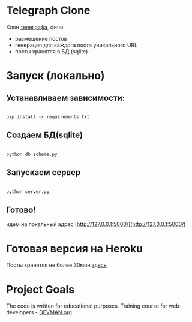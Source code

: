 # Telegraph Clone

Клон [телеграфа](http://telegra.ph/), фичи:
- размещение постов
- генерация для каждога поста уникального URL
- посты хранятся в БД (sqlite)

# Запуск (локально)

## Устанавливаем зависимости:
```#!bash

pip install -r requirements.txt

```
## Создаем БД(sqlite)
```#!bash

python db_schema.py

```
## Запускаем сервер
```#!bash

python server.py

```
## Готово!
идем на локальный адрес [http://127.0.0.1:5000/](http://127.0.0.1:5000/)

# Готовая версия на Heroku
Посты хранятся не более 30мин [здесь](https://dry-dawn-40056.herokuapp.com/)

# Project Goals

The code is written for educational purposes. Training course for web-developers - [DEVMAN.org](https://devman.org)
